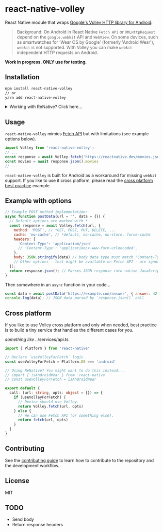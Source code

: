 # react-native-volley

React Native module that wraps [Google's Volley HTTP library for Android](https://github.com/google/volley).

> Background: On Android in React Native `Fetch API` or `XMLHttpRequest` depend on the `google.webkit` API and `WebView`. On some devices, such as smartwatches for 'Wear OS by Google' (formerly 'Android Wear'), `webkit` is not supported. With Volley you can make `webkit` independent HTTP requests on Android.

**Work in progress. ONLY use for testing.**

## Installation

```sh
npm install react-native-volley
// or
yarn add react-native-volley
```
<details>
  <summary>Working with ReNative? Click here...</summary>

  In your `renative.json` file add the following:
  ```js
  //...
  "plugins": {
      // ...
      "react-native-volley": {
          "version": "github:fegodev/react-native-volley#0.0.1",
          "android": {
              "package": "com.reactnativevolley.VolleyPackage",
              "implementations": [
                  "'com.android.volley:volley:1.1.1'"
              ]
          },
          "androidwear": {
              "package": "com.reactnativevolley.VolleyPackage",
              "implementations": [
                  "'com.android.volley:volley:1.1.1'"
              ]
          }
      }
  }
  ```
</details>

## Usage

`react-native-volley` mimics [Fetch API](https://developer.mozilla.org/en-US/docs/Web/API/Fetch_API) but with limitations (see example options below).

```js
import Volley from 'react-native-volley';
// ...
const response = await Volley.fetch('https://reactnative.dev/movies.json')
const movies = await response.json().movies
// ...
```

`react-native-volley` is built for Android as a workaround for missing `webkit` support. If you like to use it cross platform, please read the [cross platform best practice](#cross-platform) example.


## Example with options

```js
// Example POST method implementation:
async function postData(url = '', data = {}) {
  // Default options are marked with *
  const response = await Volley.fetch(url, {
    method: 'POST', // *GET, POST, PUT, DELETE, ...
    cache: 'no-cache', // *default, no-cache, no-store, force-cache
    headers: {
      'Content-Type': 'application/json'
      // 'Content-Type': 'application/x-www-form-urlencoded',
    },
    body: JSON.stringify(data) // body data type must match "Content-Type" header
    // Other options - that might be available on Fetch API - are ignored
  });
  return response.json(); // Parses JSON response into native JavaScript objects
}
```

Then somewhere in an `async` function in your code...
```js
const data = await postData('https://example.com/answer', { answer: 42 })
console.log(data); // JSON data parsed by `response.json()` call
```

## Cross platform

If you like to use Volley cross platform and only when needed, best practice is to build a tiny service that handles the different cases for you.

*something like* ../services/api.ts
```ts
import { Platform } from 'react-native'

// Declare `useVolleyForFetch` logic.
const useVolleyForFetch = Platform.OS === 'android'

// Using ReNative? You might want to do this instead...
// import { isAndroidWear } from 'react-native'
// const useVolleyForFetch = isAndroidWear

export default {
  call: (url: string, opts: object = {}) => {
    if (useVolleyForFetch) {
      // Device should use Volley.
      return Volley.fetch(url, opts)
    } else {
      // We can use Fetch API (or something else).
      return fetch(url, opts)
    }
  }
}
```

## Contributing

See the [contributing guide](CONTRIBUTING.md) to learn how to contribute to the repository and the development workflow.

## License

MIT

## TODO

- Send body
- Return response headers
